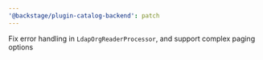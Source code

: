 ```yaml
---
'@backstage/plugin-catalog-backend': patch
---
```


Fix error handling in `LdapOrgReaderProcessor`, and support complex paging options
